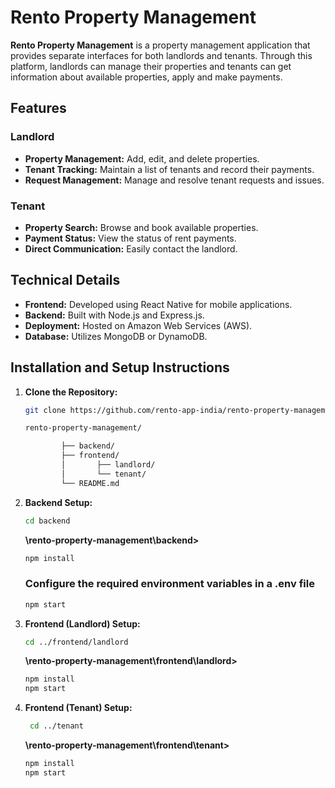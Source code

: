 # Rento Property Management

**Rento Property Management** is a property management application that provides separate interfaces for both landlords and tenants. Through this platform, landlords can manage their properties and tenants can get information about available properties, apply and make payments.

## Features

### Landlord
- **Property Management:** Add, edit, and delete properties.
- **Tenant Tracking:** Maintain a list of tenants and record their payments.
- **Request Management:** Manage and resolve tenant requests and issues.

### Tenant
- **Property Search:** Browse and book available properties.
- **Payment Status:** View the status of rent payments.
- **Direct Communication:** Easily contact the landlord.

## Technical Details

- **Frontend:** Developed using React Native for mobile applications.
- **Backend:** Built with Node.js and Express.js.
- **Deployment:** Hosted on Amazon Web Services (AWS).
- **Database:** Utilizes MongoDB or DynamoDB.

## Installation and Setup Instructions

1. **Clone the Repository:**
    ```bash
    git clone https://github.com/rento-app-india/rento-property-management.git
    ```
    ```bash
    rento-property-management/

            ├── backend/
            ├── frontend/
            │       ├── landlord/
            │       └── tenant/
            └── README.md
    ```


2. **Backend Setup:**
    ```bash
    cd backend
    ```
    **\rento-property-management\backend>**

    ```bash
    npm install
    ```
    ### Configure the required environment variables in a .env file
    ```bash
    npm start
    ```
3. **Frontend (Landlord) Setup:**
    ```bash
    cd ../frontend/landlord
    ```
    **\rento-property-management\frontend\landlord>**

    ```bash
    npm install
    npm start
    ```

4. **Frontend (Tenant) Setup:**
    ```bash
     cd ../tenant
    ```
    **\rento-property-management\frontend\tenant>**

    ```bash
    npm install
    npm start
    ```
